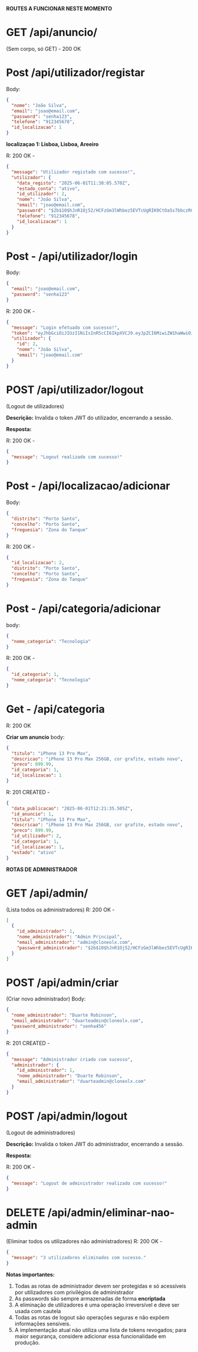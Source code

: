 **ROUTES A FUNCIONAR NESTE MOMENTO**

# GET /api/anuncio/

(Sem corpo, só GET) - 200 OK

# Post /api/utilizador/registar

Body:

```json
{
  "nome": "João Silva",
  "email": "joao@email.com",
  "password": "senha123",
  "telefone": "912345678",
  "id_localizacao": 1
}
```

**localizaçao 1: Lisboa, Lisboa, Areeiro**

R: 200 OK -

```json
{
  "message": "Utilizador registado com sucesso!",
  "utilizador": {
    "data_registo": "2025-06-01T11:38:05.570Z",
    "estado_conta": "ativo",
    "id_utilizador": 2,
    "nome": "João Silva",
    "email": "joao@email.com",
    "password": "$2b$10$hJnR1Oj52/HCFzGm3lWhbez5EVTcUgRIK9CtOaSs7bbczRCSglrIO",
    "telefone": "912345678",
    "id_localizacao": 1
  }
}
```

# Post - /api/utilizador/login

Body:

```json
{
  "email": "joao@email.com",
  "password": "senha123"
}
```

R: 200 OK -

```json
{
  "message": "Login efetuado com sucesso!",
  "token": "eyJhbGciOiJIUzI1NiIsInR5cCI6IkpXVCJ9.eyJpZCI6MiwiZW1haWwiOiJqb2FvQGVtYWlsLmNvbSIsImlhdCI6MTc0ODc3ODA1NywiZXhwIjoxNzQ4Nzg1MjU3fQ.KGVWvTFSsEi7pAJn9wmgLuIJBPys2Y4HTs8ZeH6AZlo",
  "utilizador": {
    "id": 2,
    "nome": "João Silva",
    "email": "joao@email.com"
  }
}
```

# POST /api/utilizador/logout

(Logout de utilizadores)

**Descrição:**
Invalida o token JWT do utilizador, encerrando a sessão.

**Resposta:**

R: 200 OK -

```json
{
  "message": "Logout realizado com sucesso!"
}
```

# Post - /api/localizacao/adicionar

Body:

```json
{
  "distrito": "Porto Santo",
  "concelho": "Porto Santo",
  "freguesia": "Zona do Tanque"
}
```

R: 200 OK -

```json
{
  "id_localizacao": 2,
  "distrito": "Porto Santo",
  "concelho": "Porto Santo",
  "freguesia": "Zona do Tanque"
}
```

# Post - /api/categoria/adicionar

body:

```json
{
  "nome_categoria": "Tecnologia"
}
```

R: 200 OK -

```json
{
  "id_categoria": 1,
  "nome_categoria": "Tecnologia"
}
```

# Get - /api/categoria

R: 200 OK

**Criar um anuncio**
body:

```json
{
  "titulo": "iPhone 13 Pro Max",
  "descricao": "iPhone 13 Pro Max 256GB, cor grafite, estado novo",
  "preco": 899.99,
  "id_categoria": 1,
  "id_localizacao": 1
}
```

R: 201 CREATED -

```json
{
  "data_publicacao": "2025-06-01T12:21:35.505Z",
  "id_anuncio": 1,
  "titulo": "iPhone 13 Pro Max",
  "descricao": "iPhone 13 Pro Max 256GB, cor grafite, estado novo",
  "preco": 899.99,
  "id_utilizador": 2,
  "id_categoria": 1,
  "id_localizacao": 1,
  "estado": "ativo"
}
```

**ROTAS DE ADMINISTRADOR**

# GET /api/admin/

(Lista todos os administradores)
R: 200 OK -

```json
[
  {
    "id_administrador": 1,
    "nome_administrador": "Admin Principal",
    "email_administrador": "admin@cloneolx.com",
    "password_administrador": "$2b$10$hJnR1Oj52/HCFzGm3lWhbez5EVTcUgRIK9CtOaSs7bbczRCSglrIO"
  }
]
```

# POST /api/admin/criar

(Criar novo administrador)
Body:

```json
{
  "nome_administrador": "Duarte Robinson",
  "email_administrador": "duarteadmin@cloneolx.com",
  "password_administrador": "senha456"
}
```

R: 201 CREATED -

```json
{
  "message": "Administrador criado com sucesso",
  "administrador": {
    "id_administrador": 1,
    "nome_administrador": "Duarte Robinson",
    "email_administrador": "duarteadmin@cloneolx.com"
  }
}
```

# POST /api/admin/logout

(Logout de administradores)

**Descrição:**
Invalida o token JWT do administrador, encerrando a sessão.

**Resposta:**

R: 200 OK -

```json
{
  "message": "Logout de administrador realizado com sucesso!"
}
```

# DELETE /api/admin/eliminar-nao-admin

(Eliminar todos os utilizadores não administradores)
R: 200 OK -

```json
{
  "message": "3 utilizadores eliminados com sucesso."
}
```

**Notas importantes:**

1. Todas as rotas de administrador devem ser protegidas e só acessíveis por utilizadores com privilégios de administrador
2. As passwords são sempre armazenadas de forma **encriptada**
3. A eliminação de utilizadores é uma operação irreversível e deve ser usada com cautela
4. Todas as rotas de logout são operações seguras e não expõem informações sensíveis.
5. A implementação atual não utiliza uma lista de tokens revogados; para maior segurança, considere adicionar essa funcionalidade em produção.
